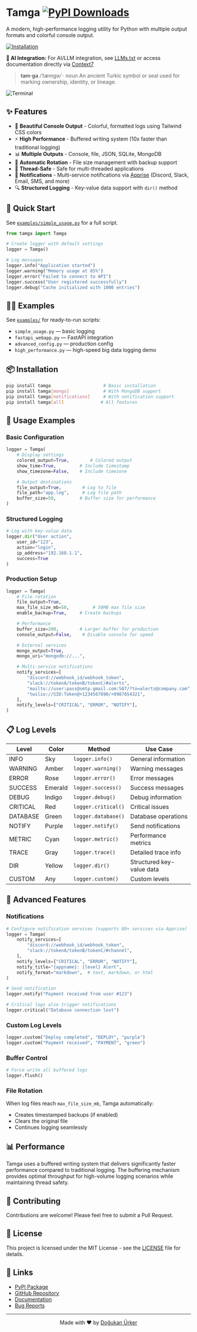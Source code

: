 # Tamga [![PyPI Downloads](https://static.pepy.tech/badge/tamga)](https://pepy.tech/projects/tamga)

A modern, high-performance logging utility for Python with multiple output formats and colorful console output.

[![Installation](https://belg-api.vercel.app/badge/installation/pip3%20install%20tamga/neutral/dark)](https://pypi.org/project/tamga/)

**🤖 AI Integration:** For AI/LLM integration, see [LLMs.txt](https://raw.githubusercontent.com/DogukanUrker/Tamga/refs/heads/main/llms.txt) or access documentation directly via [Context7](https://context7.com/dogukanurker/tamga)

> **tam·ga** */ˈtæmɡə/* · noun
> An ancient Turkic symbol or seal used for marking ownership, identity, or lineage.

<img alt="Terminal" src="https://github.com/DogukanUrker/Tamga/blob/main/Images/terminal.png?raw=true" />

## ✨ Features

- 🎨 **Beautiful Console Output** - Colorful, formatted logs using Tailwind CSS colors
- ⚡ **High Performance** - Buffered writing system (10x faster than traditional logging)
- 📊 **Multiple Outputs** - Console, file, JSON, SQLite, MongoDB
- 🔄 **Automatic Rotation** - File size management with backup support
- 🧵 **Thread-Safe** - Safe for multi-threaded applications
- 🔔 **Notifications** - Multi-service notifications via [Apprise](https://github.com/caronc/apprise) (Discord, Slack, Email, SMS, and more)
- 🔍 **Structured Logging** - Key-value data support with `dir()` method

## 🚀 Quick Start

See [`examples/simple_usage.py`](./examples/simple_usage.py) for a full script.

```python
from tamga import Tamga

# Create logger with default settings
logger = Tamga()

# Log messages
logger.info("Application started")
logger.warning("Memory usage at 85%")
logger.error("Failed to connect to API")
logger.success("User registered successfully")
logger.debug("Cache initialized with 1000 entries")
```

## 🧑‍💻 Examples

See [`examples/`](./examples) for ready-to-run scripts:

- `simple_usage.py` — basic logging
- `fastapi_webapp.py` — FastAPI integration
- `advanced_config.py` — production config
- `high_performance.py` — high-speed big data logging demo


## 📦 Installation

```bash
pip install tamga                    # Basic installation
pip install tamga[mongo]             # With MongoDB support
pip install tamga[notifications]     # With notification support
pip install tamga[all]              # All features
```

## 🎯 Usage Examples

### Basic Configuration
```python
logger = Tamga(
    # Display settings
    colored_output=True,        # Colored output
    show_time=True,         # Include timestamp
    show_timezone=False,    # Include timezone

    # Output destinations
    file_output=True,        # Log to file
    file_path="app.log",     # Log file path
    buffer_size=50,         # Buffer size for performance
)
```

### Structured Logging
```python
# Log with key-value data
logger.dir("User action",
    user_id="123",
    action="login",
    ip_address="192.168.1.1",
    success=True
)
```

### Production Setup
```python
logger = Tamga(
    # File rotation
    file_output=True,
    max_file_size_mb=50,         # 50MB max file size
    enable_backup=True,     # Create backups

    # Performance
    buffer_size=200,        # Larger buffer for production
    console_output=False,    # Disable console for speed

    # External services
    mongo_output=True,
    mongo_uri="mongodb://...",

    # Multi-service notifications
    notify_services=[
        "discord://webhook_id/webhook_token",
        "slack://tokenA/tokenB/tokenC/#alerts",
        "mailto://user:pass@smtp.gmail.com:587/?to=alerts@company.com",
        "twilio://SID:Token@+1234567890/+0987654321",
    ],
    notify_levels=["CRITICAL", "ERROR", "NOTIFY"],
)
```

## 📋 Log Levels

| Level | Color | Method | Use Case |
|-------|-------|---------|----------|
| INFO | Sky | `logger.info()` | General information |
| WARNING | Amber | `logger.warning()` | Warning messages |
| ERROR | Rose | `logger.error()` | Error messages |
| SUCCESS | Emerald | `logger.success()` | Success messages |
| DEBUG | Indigo | `logger.debug()` | Debug information |
| CRITICAL | Red | `logger.critical()` | Critical issues |
| DATABASE | Green | `logger.database()` | Database operations |
| NOTIFY | Purple | `logger.notify()` | Send notifications |
| METRIC | Cyan | `logger.metric()` | Performance metrics |
| TRACE | Gray | `logger.trace()` | Detailed trace info |
| DIR | Yellow | `logger.dir()` | Structured key-value data |
| CUSTOM | Any | `logger.custom()` | Custom levels |

## 🔧 Advanced Features

### Notifications
```python
# Configure notification services (supports 80+ services via Apprise)
logger = Tamga(
    notify_services=[
        "discord://webhook_id/webhook_token",
        "slack://tokenA/tokenB/tokenC/#channel",
    ],
    notify_levels=["CRITICAL", "ERROR", "NOTIFY"],
    notify_title="{appname}: {level} Alert",
    notify_format="markdown",  # text, markdown, or html
)

# Send notification
logger.notify("Payment received from user #123")

# Critical logs also trigger notifications
logger.critical("Database connection lost")
```

### Custom Log Levels
```python
logger.custom("Deploy completed", "DEPLOY", "purple")
logger.custom("Payment received", "PAYMENT", "green")
```

### Buffer Control
```python
# Force write all buffered logs
logger.flush()
```

### File Rotation
When log files reach `max_file_size_mb`, Tamga automatically:
- Creates timestamped backups (if enabled)
- Clears the original file
- Continues logging seamlessly

## 📊 Performance

Tamga uses a buffered writing system that delivers significantly faster performance compared to traditional logging. The buffering mechanism provides optimal throughput for high-volume logging scenarios while maintaining thread safety.

## 🤝 Contributing

Contributions are welcome! Please feel free to submit a Pull Request.

## 📄 License

This project is licensed under the MIT License - see the [LICENSE](LICENSE) file for details.

## 🔗 Links

- [PyPI Package](https://pypi.org/project/tamga/)
- [GitHub Repository](https://github.com/DogukanUrker/Tamga)
- [Documentation](https://tamga.vercel.app/)
- [Bug Reports](https://github.com/DogukanUrker/Tamga/issues)

---

<p align="center">
  Made with ❤️ by <a href="https://github.com/DogukanUrker">Doğukan Ürker</a>
</p>
